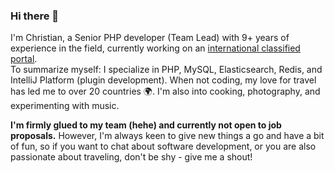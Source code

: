 ### Hi there 👋

I'm Christian, a Senior PHP developer (Team Lead) with 9+ years of experience in the field, currently working on an [international classified portal](https://www.linkedin.com/company/autoline-market/mycompany/).
<br>
To summarize myself: I specialize in PHP, MySQL, Elasticsearch, Redis, and IntelliJ Platform (plugin development). When not coding, my love for travel has led me to over 20 countries 🌍. I'm also into cooking, photography, and experimenting with music.


**I'm firmly glued to my team (hehe) and currently not open to job proposals.** However, I'm always keen to give new things a go and have a bit of fun, so if you want to chat about software development, or you are also passionate about traveling, don't be shy - give me a shout!
